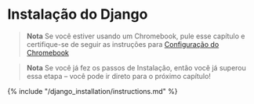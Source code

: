 # Instalação do Django

> **Nota** Se você estiver usando um Chromebook, pule esse capítulo e certifique-se de seguir as instruções para 
[Configuração do Chromebook](../chromebook_setup/README.md)

> **Nota** Se você já fez os passos de Instalação, então você já superou essa etapa – você pode ir direto para o próximo
capítulo!

{% include "/django_installation/instructions.md" %}